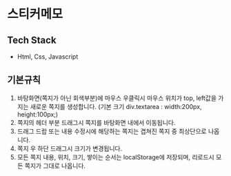 # 스티커메모

## Tech Stack
- Html, Css, Javascript

## 기본규칙
1. 바탕화면(쪽지가 아닌 회색부분)에 마우스 우클릭시 마우스 위치가 top, left값을 가지는 새로운 쪽지를 생성합니다. (기본 크기 div.textarea : width:200px, height:100px;)
2. 쪽지의 헤더 부분 드래그시 쪽지를 바탕화면 내에서 이동됩니다.
3. 드래그 드랍 또는 내용 수정시에 해당하는 쪽지는 겹쳐진 쪽지 중 최상단으로 나옵니다.
4. 쪽지 우 하단 드래그시 크기가 변경됩니다.
5. 모든 쪽지 내용, 위치, 크기, 쌓이는 순서는 localStorage에 저장되며, 리로드시 모든 쪽지가 그대로 나옵니다.
